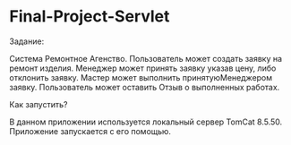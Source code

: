 # Final-Project-Servlet
Задание:

Система Ремонтное Агенство. Пользователь может
создать заявку на ремонт изделия. Менеджер может
принять заявку указав цену, либо отклонить заявку.
Мастер может выполнить принятуюМенеджером заявку. 
Пользователь может оставить Отзыв о выполненных работах.

Как запустить?

В данном приложении используется локальный сервер TomCat 8.5.50.
Приложение запускается с его помощью.
